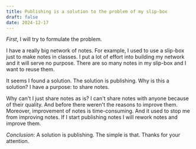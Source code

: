 ```yaml
---
title: Publishing is a solution to the problem of my slip-box
draft: false
date: 2024-12-17
---
```


*First*, I will try to formulate the problem.

I have a really big network of notes.
For example, I used to use a slip-box just to make notes in classes.
I put a lot of effort into building my network and it will serve no purpose.
There are so many notes in my slip-box and I want to reuse them.

It seems I found a solution.
The solution is publishing.
Why is this a solution?
I have a purpose: to share notes.

Why can't I just share notes as is?
I can't share notes with anyone because of their quality.
And before there weren't the reasons to improve them.
Moreover, improvement of notes is time-consuming. And it used to stop me from improving notes.
If I start publishing notes I will rework notes and improve them.

*Conclusion*: A solution is publishing. The simple is that.
Thanks for your attention.




